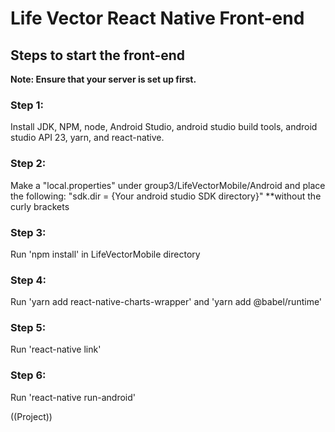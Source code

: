 # Life Vector React Native Front-end

## Steps to start the front-end

**Note: Ensure that your server is set up first.**

### Step 1: 
Install JDK, NPM, node, Android Studio, android studio build tools, android studio API 23, yarn, and react-native.

### Step 2: 
Make a "local.properties" under group3/LifeVectorMobile/Android and place the following: "sdk.dir = {Your android studio SDK directory}" **without the curly brackets

### Step 3: 
Run 'npm install' in LifeVectorMobile directory

### Step 4: 
Run 'yarn add react-native-charts-wrapper' and 'yarn add @babel/runtime'

### Step 5: 
Run 'react-native link'

### Step 6: 
Run 'react-native run-android'

((Project))








